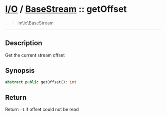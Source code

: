 # [I/O](io.md) / [BaseStream](io-BaseStream.md) :: getOffset
 > im\io\BaseStream
____

## Description
Get the current stream offset

## Synopsis
```php
abstract public getOffset(): int
```

## Return
Return `-1` if offset could not be read
